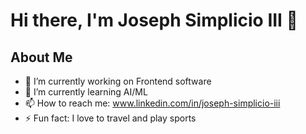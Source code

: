 # Hi there, I'm Joseph Simplicio III 👋

## About Me
- 🔭 I’m currently working on Frontend software
- 🌱 I’m currently learning AI/ML
- 📫 How to reach me: www.linkedin.com/in/joseph-simplicio-iii
- ⚡ Fun fact: I love to travel and play sports
